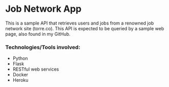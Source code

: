 # Job Network App


This is a sample API that retrieves users and jobs from a renowned job network site (torre.co). This API is expected to be queried by a sample web page, also found in my GitHub.


### Technologies/Tools involved:

* Python
* Flask
* RESTful web services
* Docker
* Heroku
